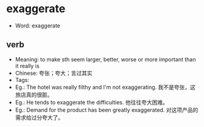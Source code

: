 # exaggerate

- Word: exaggerate

## verb

- Meaning: to make sth seem larger, better, worse or more important than it really is
- Chinese: 夸张；夸大；言过其实
- Tags: 
- Eg.: The hotel was really filthy and I'm not exaggerating. 我不是夸张，这旅店真的很脏。
- Eg.: He tends to exaggerate the difficulties. 他往往夸大困难。
- Eg.: Demand for the product has been greatly exaggerated. 对这项产品的需求给过分夸大了。

